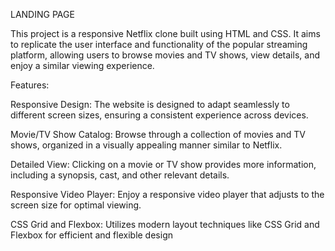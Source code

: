 LANDING PAGE



This project is a responsive Netflix clone built using HTML and CSS. It aims to replicate the user interface and functionality of the popular streaming platform, allowing users to browse movies and TV shows, view details, and enjoy a similar viewing experience.

Features:

Responsive Design: The website is designed to adapt seamlessly to different screen sizes, ensuring a consistent experience across devices.

Movie/TV Show Catalog: Browse through a collection of movies and TV shows, organized in a visually appealing manner similar to Netflix.

Detailed View: Clicking on a movie or TV show provides more information, including a synopsis, cast, and other relevant details.

Responsive Video Player: Enjoy a responsive video player that adjusts to the screen size for optimal viewing.

CSS Grid and Flexbox: Utilizes modern layout techniques like CSS Grid and Flexbox for efficient and flexible design

